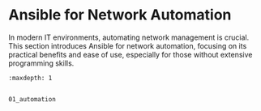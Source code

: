 # Ansible for Network Automation

In modern IT environments, automating network management is crucial. This section introduces Ansible for network automation, focusing on its practical benefits and ease of use, especially for those without extensive programming skills.



```{toctree}
:maxdepth: 1


01_automation
```
